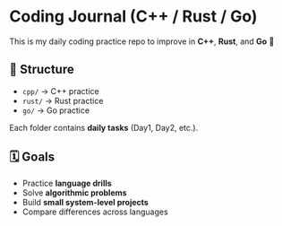 # Coding Journal (C++ / Rust / Go)

This is my daily coding practice repo to improve in **C++**, **Rust**, and **Go** 🚀

## 📅 Structure
- `cpp/` → C++ practice
- `rust/` → Rust practice
- `go/` → Go practice

Each folder contains **daily tasks** (Day1, Day2, etc.).

## 🗓️ Goals
- Practice **language drills**
- Solve **algorithmic problems**
- Build **small system-level projects**
- Compare differences across languages

<!-- ## ✅ Progress Log

### Week 1
- Day 1 (C++): Templates, Two Sum, CSV parsing
- Day 2 (Rust): Ownership, Factorial, Word counter
- Day 3 (Go): Goroutines, Palindrome, HTTP server
- Day 4: Stack in all 3 languages
- Day 5 (C++): RAII, BFS, JSON parsing
- Day 6 (Rust): Traits, Fibonacci, Threads
- Day 7 (Go): Interfaces, Binary tree, REST API -->
